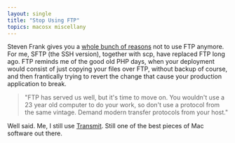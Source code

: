 ```yaml
---
layout: single
title: "Stop Using FTP"
topics: macosx miscellany
---
```

Steven Frank gives you a [whole bunch of reasons](http://stevenf.com/archive/dont-use-ftp.php) not to use FTP anymore. For me, SFTP (the SSH version), together with scp, have replaced FTP long ago. FTP reminds me of the good old PHP days, when your deployment would consist of just copying your files over FTP, without backup of course, and then frantically trying to revert the change that cause your production application to break.

> "FTP has served us well, but it's time to move on. You wouldn't use a 23 year old computer to do your work, so don't use a protocol from the same vintage. Demand modern transfer protocols from your host."

Well said. Me, I still use [Transmit](http://www.panic.com/transmit/). Still one of the best pieces of Mac software out there.